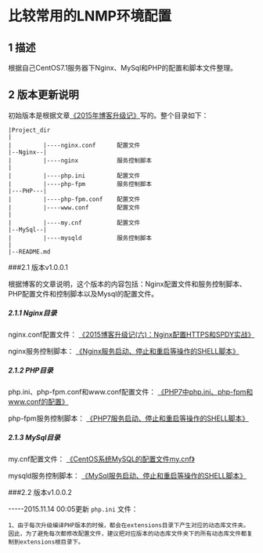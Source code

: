 比较常用的LNMP环境配置
======================================================


## 1 描述
根据自己CentOS7.1服务器下Nginx、MySql和PHP的配置和脚本文件整理。

## 2 版本更新说明
初始版本是根据文章[《2015年博客升级记》](https://typecodes.com/mix/2015updateblog.html '查看原文')写的。整个目录如下：

	|Project_dir
	|
	|         |----nginx.conf      配置文件
	|--Nginx--|
	|         |----nginx	       服务控制脚本
	|
	|         |----php.ini		   配置文件
	|         |----php-fpm	       服务控制脚本
	|---PHP---|
    |         |----php-fpm.conf    配置文件
	|		  |----www.conf        配置文件
	|
	|         |----my.cnf          配置文件
	|--MySql--|
	|         |----mysqld	       服务控制脚本
	|
	|--README.md


###2.1 版本v1.0.0.1

根据博客的文章说明，这个版本的内容包括：Nginx配置文件和服务控制脚本、PHP配置文件和控制脚本以及Mysql的配置文件。

##### 2.1.1 Nginx目录

nginx.conf配置文件： [《2015博客升级记(六)：Nginx配置HTTPS和SPDY实战》](https://typecodes.com/web/centos7nginxhttpsspdy.html '查看原文')

nginx服务控制脚本： [《Nginx服务启动、停止和重启等操作的SHELL脚本》](https://typecodes.com/web/nginxserviceoptshell.html '查看原文')

##### 2.1.2 PHP目录

php.ini、php-fpm.conf和www.conf配置文件： [《PHP7中php.ini、php-fpm和www.conf的配置》](https://typecodes.com/web/php7configure.html '查看原文')

php-fpm服务控制脚本： [《PHP7服务启动、停止和重启等操作的SHELL脚本》](https://typecodes.com/web/php7serviceoptshell.html '查看原文')

##### 2.1.3 MySql目录

my.cnf配置文件： [《CentOS系统MySQL的配置文件my.cnf》](https://typecodes.com/web/centosmysqlconfig.html '查看原文')

mysqld服务控制脚本： [《MySql服务启动、停止和重启等操作的SHELL脚本》](https://typecodes.com/web/mysqldserviceoptshell.html '查看原文')


###2.2 版本v1.0.0.2

-----2015.11.14 00:05更新 `php.ini` 文件：

	1、由于每次升级编译PHP版本的时候，都会在extensions目录下产生对应的动态库文件夹。因此，为了避免每次都修改配置文件，建议把对应版本的动态库文件夹下的所有动态库文件都复制到extensions根目录下。